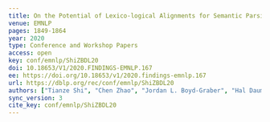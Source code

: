 ```yaml
---
title: On the Potential of Lexico-logical Alignments for Semantic Parsing to SQL Queries.
venue: EMNLP
pages: 1849-1864
year: 2020
type: Conference and Workshop Papers
access: open
key: conf/emnlp/ShiZBDL20
doi: 10.18653/V1/2020.FINDINGS-EMNLP.167
ee: https://doi.org/10.18653/v1/2020.findings-emnlp.167
url: https://dblp.org/rec/conf/emnlp/ShiZBDL20
authors: ["Tianze Shi", "Chen Zhao", "Jordan L. Boyd-Graber", "Hal Daum\u00e9 III", "Lillian Lee"]
sync_version: 3
cite_key: conf/emnlp/ShiZBDL20
---
```


